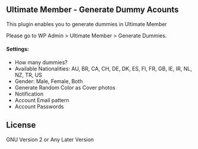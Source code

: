 ## Ultimate Member - Generate Dummy Acounts

This plugin enables you to generate dummies in Ultimate Member

Please go to WP Admin > Ultimate Member > Generate Dummies.

#### Settings:

-  How many dummies?
-  Available Nationalities: AU, BR, CA, CH, DE, DK, ES, FI, FR, GB, IE, IR, NL, NZ, TR, US
-  Gender: Male, Female, Both
-  Generate Random Color as Cover photos
-  Notification
-  Account Email pattern
-  Account Passwords

## License

GNU Version 2 or Any Later Version

